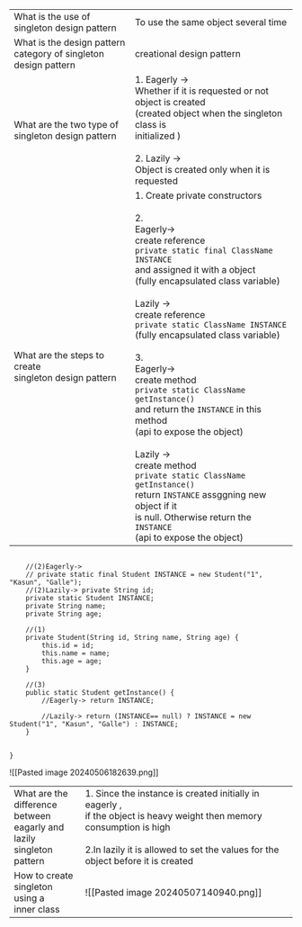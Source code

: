 
|                                                                    |                                                                                                                                                                                                                                                                                                                                                                                                                                                                                                                                                                                                                                                                                            |
| ------------------------------------------------------------------ | ------------------------------------------------------------------------------------------------------------------------------------------------------------------------------------------------------------------------------------------------------------------------------------------------------------------------------------------------------------------------------------------------------------------------------------------------------------------------------------------------------------------------------------------------------------------------------------------------------------------------------------------------------------------------------------------ |
| What is the use of <br>singleton design pattern                    | To use the same object several time<br>                                                                                                                                                                                                                                                                                                                                                                                                                                                                                                                                                                                                                                                    |
| What is the design pattern<br>category of singleton design pattern | creational design pattern                                                                                                                                                                                                                                                                                                                                                                                                                                                                                                                                                                                                                                                                  |
| What are the two type of <br>singleton design pattern              | 1. Eagerly -><br>Whether if it is requested or not object is created<br>(created object when the singleton class is <br>initialized )<br><br>2. Lazily -><br>Object is created only when it is requested                                                                                                                                                                                                                                                                                                                                                                                                                                                                                   |
| What are the steps to create <br>singleton design pattern          | 1. Create private constructors<br><br>2.<br>Eagerly-><br>create reference<br>`private static final ClassName INSTANCE`<br>and assigned it with a object<br>(fully encapsulated class variable)<br><br>Lazily -><br>create reference<br>`private static ClassName INSTANCE`<br>(fully encapsulated class variable)<br><br>3.<br>Eagerly-><br>create method <br>`private static ClassName getInstance()`<br>and return the `INSTANCE` in this method<br>(api to expose the object)<br><br>Lazily -><br>create method<br>`private static ClassName getInstance() `<br>return `INSTANCE` assggning new object if it <br>is null. Otherwise return the `INSTANCE`<br>(api to expose the object) |


```public class Student {  
  
    //(2)Eagerly->  
    // private static final Student INSTANCE = new Student("1", "Kasun", "Galle");    
    //(2)Lazily-> private String id;  
    private static Student INSTANCE;  
    private String name;  
    private String age;  
  
    //(1)  
    private Student(String id, String name, String age) {  
        this.id = id;  
        this.name = name;  
        this.age = age;  
    }  
  
    //(3)  
    public static Student getInstance() {  
        //Eagerly-> return INSTANCE;  
  
        //Lazily-> return (INSTANCE== null) ? INSTANCE = new Student("1", "Kasun", "Galle") : INSTANCE;  
    }  
  
  
}
```
![[Pasted image 20240506182639.png]]

|                                                                                 |                                                                                                                                                                                                                 |
| ------------------------------------------------------------------------------- | --------------------------------------------------------------------------------------------------------------------------------------------------------------------------------------------------------------- |
| What are the <br>difference between <br>eagarly and lazily<br>singleton pattern | 1. Since the instance is created initially in eagerly ,<br>if the object is heavy weight then memory consumption is high<br><br>2.In lazily it is allowed to set the values for the object before it is created |
| How to create <br>singleton using a <br>inner class                             | ![[Pasted image 20240507140940.png]]                                                                                                                                                                            |


